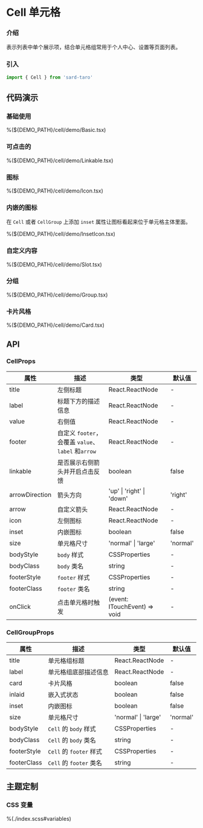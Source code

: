 # Cell 单元格

### 介绍

表示列表中单个展示项，结合单元格组常用于个人中心、设置等页面列表。

### 引入

```js
import { Cell } from 'sard-taro'
```

## 代码演示

### 基础使用

%(${DEMO_PATH}/cell/demo/Basic.tsx)

### 可点击的

%(${DEMO_PATH}/cell/demo/Linkable.tsx)

### 图标

%(${DEMO_PATH}/cell/demo/Icon.tsx)

### 内嵌的图标

在 `Cell` 或者 `CellGroup` 上添加 `inset` 属性让图标看起来位于单元格主体里面。

%(${DEMO_PATH}/cell/demo/InsetIcon.tsx)

### 自定义内容

%(${DEMO_PATH}/cell/demo/Slot.tsx)

### 分组

%(${DEMO_PATH}/cell/demo/Group.tsx)

### 卡片风格

%(${DEMO_PATH}/cell/demo/Card.tsx)

## API

### CellProps

| 属性           | 描述                                               | 类型                         | 默认值   |
| -------------- | -------------------------------------------------- | ---------------------------- | -------- |
| title          | 左侧标题                                           | React.ReactNode              | -        |
| label          | 标题下方的描述信息                                 | React.ReactNode              | -        |
| value          | 右侧值                                             | React.ReactNode              | -        |
| footer         | 自定义 `footer`，会覆盖 `value`、`label` 和`arrow` | React.ReactNode              | -        |
| linkable       | 是否展示右侧箭头并开启点击反馈                     | boolean                      | false    |
| arrowDirection | 箭头方向                                           | 'up' \| 'right' \| 'down'    | 'right'  |
| arrow          | 自定义箭头                                         | React.ReactNode              | -        |
| icon           | 左侧图标                                           | React.ReactNode              | -        |
| inset          | 内嵌图标                                           | boolean                      | false    |
| size           | 单元格尺寸                                         | 'normal' \| 'large'          | 'normal' |
| bodyStyle      | `body` 样式                                        | CSSProperties                | -        |
| bodyClass      | `body` 类名                                        | string                       | -        |
| footerStyle    | `footer` 样式                                      | CSSProperties                | -        |
| footerClass    | `footer` 类名                                      | string                       | -        |
| onClick        | 点击单元格时触发                                   | (event: ITouchEvent) => void | -        |

### CellGroupProps

| 属性        | 描述                    | 类型                | 默认值   |
| ----------- | ----------------------- | ------------------- | -------- |
| title       | 单元格组标题            | React.ReactNode     | -        |
| label       | 单元格组底部描述信息    | React.ReactNode     | -        |
| card        | 卡片风格                | boolean             | false    |
| inlaid      | 嵌入式状态              | boolean             | false    |
| inset       | 内嵌图标                | boolean             | false    |
| size        | 单元格尺寸              | 'normal' \| 'large' | 'normal' |
| bodyStyle   | `Cell` 的 `body` 样式   | CSSProperties       | -        |
| bodyClass   | `Cell` 的 `body` 类名   | string              | -        |
| footerStyle | `Cell` 的 `footer` 样式 | CSSProperties       | -        |
| footerClass | `Cell` 的 `footer` 类名 | string              | -        |

## 主题定制

### CSS 变量

%(./index.scss#variables)
